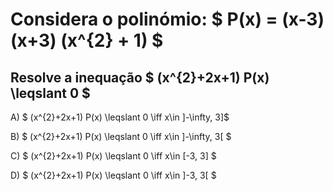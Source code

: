 # Considera o polinómio: $ P(x) = (x-3)(x+3) (x^{2} + 1) $ 

## Resolve a inequação $ (x^{2}+2x+1) P(x) \leqslant  0 $ 

A) $ (x^{2}+2x+1) P(x) \leqslant  0 \iff x\in ]-\infty, 3]$ 

B) $ (x^{2}+2x+1) P(x) \leqslant  0 \iff x\in ]-\infty, 3[   $

C) $ (x^{2}+2x+1) P(x) \leqslant  0 \iff x\in [-3, 3]  $

D) $ (x^{2}+2x+1) P(x) \leqslant  0 \iff x\in ]-3, 3[  $


